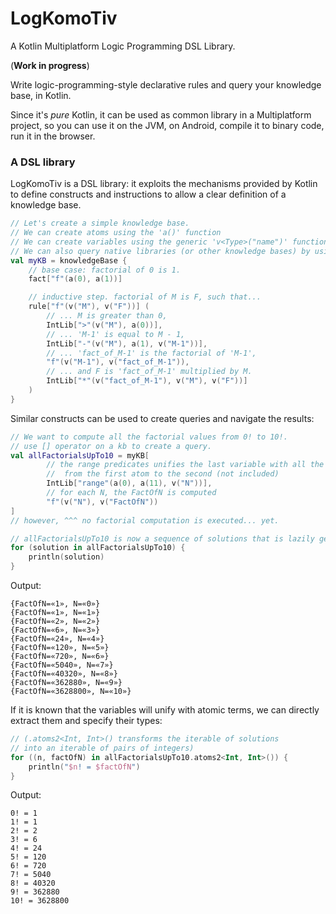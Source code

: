 # LogKomoTiv

A Kotlin Multiplatform Logic Programming DSL Library.

(**Work in progress**)

Write logic-programming-style declarative rules and query your knowledge base, in Kotlin. 

Since it's _pure_ Kotlin, it can be used as common library in a Multiplatform project, so you can use it on the JVM, on Android, compile it to binary code, run it in the browser.

### A DSL library

LogKomoTiv is a DSL library: it exploits the mechanisms provided by Kotlin to define constructs and instructions to allow a clear definition of a knowledge base.

```kotlin
// Let's create a simple knowledge base.
// We can create atoms using the 'a()' function
// We can create variables using the generic 'v<Type>("name")' function.
// We can also query native libraries (or other knowledge bases) by using the [] operator.
val myKB = knowledgeBase {
    // base case: factorial of 0 is 1.
    fact["f"(a(0), a(1))]

    // inductive step. factorial of M is F, such that...
    rule["f"(v("M"), v("F"))] (
        // ... M is greater than 0,
        IntLib[">"(v("M"), a(0))],
        // ... 'M-1' is equal to M - 1,
        IntLib["-"(v("M"), a(1), v("M-1"))],
        // ... 'fact_of_M-1' is the factorial of 'M-1',
        "f"(v("M-1"), v("fact_of_M-1")),
        // ... and F is 'fact_of_M-1' multiplied by M.
        IntLib["*"(v("fact_of_M-1"), v("M"), v("F"))]
    )
}
```

Similar constructs can be used to create queries and navigate the results:

```kotlin
// We want to compute all the factorial values from 0! to 10!.
// use [] operator on a kb to create a query.
val allFactorialsUpTo10 = myKB[
        // the range predicates unifies the last variable with all the ints
        //  from the first atom to the second (not included)
        IntLib["range"(a(0), a(11), v("N"))],
        // for each N, the FactOfN is computed
        "f"(v("N"), v("FactOfN"))
]
// however, ^^^ no factorial computation is executed... yet.

// allFactorialsUpTo10 is now a sequence of solutions that is lazily generated when it is iterated:
for (solution in allFactorialsUpTo10) {
    println(solution)
}
```

Output:

```
{FactOfN=«1», N=«0»}
{FactOfN=«1», N=«1»}
{FactOfN=«2», N=«2»}
{FactOfN=«6», N=«3»}
{FactOfN=«24», N=«4»}
{FactOfN=«120», N=«5»}
{FactOfN=«720», N=«6»}
{FactOfN=«5040», N=«7»}
{FactOfN=«40320», N=«8»}
{FactOfN=«362880», N=«9»}
{FactOfN=«3628800», N=«10»}
```
If it is known that the variables will unify with atomic terms, we can directly extract them and specify their types:

```kotlin
// (.atoms2<Int, Int>() transforms the iterable of solutions 
// into an iterable of pairs of integers)
for ((n, factOfN) in allFactorialsUpTo10.atoms2<Int, Int>()) {
    println("$n! = $factOfN")
}
```

Output:

```
0! = 1
1! = 1
2! = 2
3! = 6
4! = 24
5! = 120
6! = 720
7! = 5040
8! = 40320
9! = 362880
10! = 3628800
```


